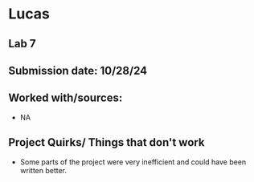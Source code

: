 # Lucas
## Lab 7
## Submission date: 10/28/24
## Worked with/sources: 
* NA
## Project Quirks/ Things that don't work
* Some parts of the project were very inefficient and could have been written better.
